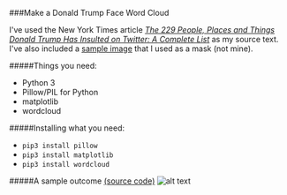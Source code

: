 ###Make a Donald Trump Face Word Cloud

I've used the New York Times article [*The 229 People, Places and Things Donald Trump Has Insulted on Twitter: A Complete List*](http://www.nytimes.com/interactive/2016/01/28/upshot/donald-trump-twitter-insults.html) as my source text. I've also included a [sample image](http://masterkoyo.deviantart.com/art/Template-Donald-Trump-35925789) that I used as a mask (not mine). 

#####Things you need:
+ Python 3
+ Pillow/PIL for Python
+ matplotlib
+ wordcloud

#####Installing what you need:
+ `pip3 install pillow`
+ `pip3 install matplotlib`
+ `pip3 install wordcloud`

#####A sample outcome [(source code)](https://github.com/ethanagbaker/TrumpInsults/blob/master/trumpFaceWC.py)
![alt text](https://raw.githubusercontent.com/ethanagbaker/TrumpInsults/master/trumpInsultWC.png "Trump Insult Word Cloud")